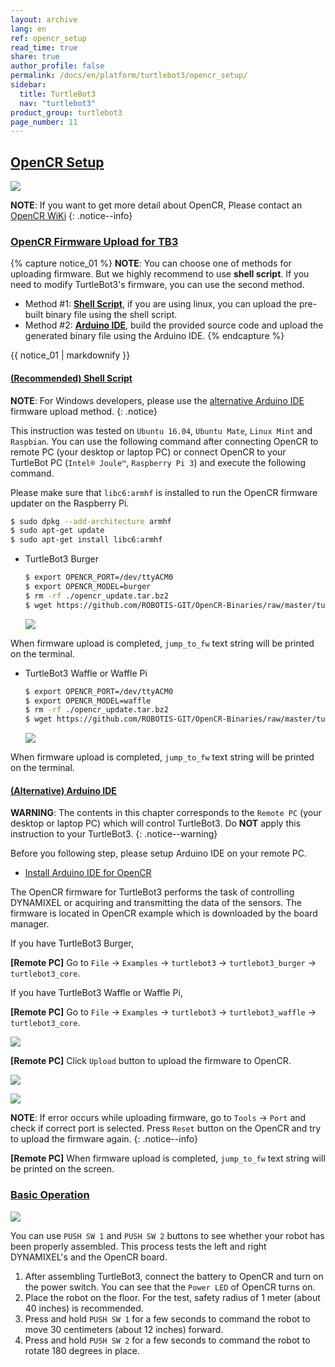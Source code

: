 ```yaml
---
layout: archive
lang: en
ref: opencr_setup
read_time: true
share: true
author_profile: false
permalink: /docs/en/platform/turtlebot3/opencr_setup/
sidebar:
  title: TurtleBot3
  nav: "turtlebot3"
product_group: turtlebot3
page_number: 11
---
```


<div style="counter-reset: h1 6"></div>
<div style="counter-reset: h2 2"></div>

<!--[dummy Header 1]>
  <h1 id="setup"><a href="#setup">Setup</a></h1>
<![end dummy Header 1]-->

## [OpenCR Setup](#opencr-setup)

![](/assets/images/platform/turtlebot3/software/remote_pc_and_turtlebot.png)

**NOTE**: If you want to get more detail about OpenCR, Please contact an [OpenCR WiKi][opencr]
{: .notice--info}

### [OpenCR Firmware Upload for TB3](#opencr-firmware-upload-for-tb3)

{% capture notice_01 %}
**NOTE**: You can choose one of methods for uploading firmware. But we highly recommend to use **shell script**. If you need to modify TurtleBot3's firmware, you can use the second method.
- Method #1: [**Shell Script**](#shell-script), if you are using linux, you can upload the pre-built binary file using the shell script.
- Method #2: [**Arduino IDE**](#arduino-ide), build the provided source code and upload the generated binary file using the Arduino IDE.
{% endcapture %}

<div class="notice--info">{{ notice_01 | markdownify }}</div>

#### [(Recommended) Shell Script](#recommended-shell-script)

**NOTE**: For Windows developers, please use the [alternative Arduino IDE](#alternative-arduino-ide) firmware upload method.
{: .notice}

This instruction was tested on `Ubuntu 16.04`, `Ubuntu Mate`, `Linux Mint` and `Raspbian`. You can use the following command after connecting OpenCR to remote PC (your desktop or laptop PC) or connect OpenCR to your TurtleBot PC (`Intel® Joule™`, `Raspberry Pi 3`) and execute the following command.

Please make sure that `libc6:armhf` is installed to run the OpenCR firmware updater on the Raspberry Pi.

```bash
$ sudo dpkg --add-architecture armhf
$ sudo apt-get update
$ sudo apt-get install libc6:armhf
```

- TurtleBot3 Burger

  ``` bash
  $ export OPENCR_PORT=/dev/ttyACM0
  $ export OPENCR_MODEL=burger
  $ rm -rf ./opencr_update.tar.bz2
  $ wget https://github.com/ROBOTIS-GIT/OpenCR-Binaries/raw/master/turtlebot3/ROS1/latest/opencr_update.tar.bz2 && tar -xvf opencr_update.tar.bz2 && cd ./opencr_update && ./update.sh $OPENCR_PORT $OPENCR_MODEL.opencr && cd ..
  ```

  ![](/assets/images/platform/turtlebot3/opencr/shell01.png)

When firmware upload is completed, `jump_to_fw` text string will be printed on the terminal.

- TurtleBot3 Waffle or Waffle Pi

  ``` bash
  $ export OPENCR_PORT=/dev/ttyACM0
  $ export OPENCR_MODEL=waffle
  $ rm -rf ./opencr_update.tar.bz2
  $ wget https://github.com/ROBOTIS-GIT/OpenCR-Binaries/raw/master/turtlebot3/ROS1/latest/opencr_update.tar.bz2 && tar -xvf opencr_update.tar.bz2 && cd ./opencr_update && ./update.sh $OPENCR_PORT $OPENCR_MODEL.opencr && cd ..
  ```

  ![](/assets/images/platform/turtlebot3/opencr/shell02.png)

When firmware upload is completed, `jump_to_fw` text string will be printed on the terminal.

#### [(Alternative) Arduino IDE](#alternative-arduino-ide)

**WARNING**: The contents in this chapter corresponds to the `Remote PC` (your desktop or laptop PC) which will control TurtleBot3. Do **NOT** apply this instruction to your TurtleBot3.
{: .notice--warning}

Before you following step, please setup Arduino IDE on your remote PC.

  - [Install Arduino IDE for OpenCR][install_arduino_ide_for_opencr]

The OpenCR firmware for TurtleBot3 performs the task of controlling DYNAMIXEL or acquiring and transmitting the data of the sensors. The firmware is located in OpenCR example which is downloaded by the board manager.

If you have TurtleBot3 Burger,

**[Remote PC]** Go to `File` → `Examples` → `turtlebot3` → `turtlebot3_burger` → `turtlebot3_core`.

If you have TurtleBot3 Waffle or Waffle Pi,

**[Remote PC]** Go to `File` → `Examples` → `turtlebot3` → `turtlebot3_waffle` → `turtlebot3_core`.

![](/assets/images/platform/turtlebot3/opencr/o1.png)

**[Remote PC]** Click `Upload` button to upload the firmware to OpenCR.

![](/assets/images/platform/turtlebot3/opencr/o2.png)

![](/assets/images/platform/turtlebot3/opencr/o3.png)

**NOTE**: If error occurs while uploading firmware, go to `Tools` → `Port` and check if correct port is selected. Press `Reset` button on the OpenCR and try to upload the firmware again.
{: .notice--info}
  
**[Remote PC]** When firmware upload is completed, `jump_to_fw` text string will be printed on the screen.

### [Basic Operation](#basic-operation)

![](/assets/images/platform/turtlebot3/opencr/opencr_models.png)

You can use `PUSH SW 1` and `PUSH SW 2` buttons to see whether your robot has been properly assembled. This process tests the left and right DYNAMIXEL's and the OpenCR board.

1. After assembling TurtleBot3, connect the battery to OpenCR and turn on the power switch. You can see that the `Power LED` of OpenCR turns on.
2. Place the robot on the floor. For the test, safety radius of 1 meter (about 40 inches) is recommended.
3. Press and hold `PUSH SW 1` for a few seconds to command the robot to move 30 centimeters (about 12 inches) forward.
4. Press and hold `PUSH SW 2` for a few seconds to command the robot to rotate 180 degrees in place.

[opencr]: /docs/en/parts/controller/opencr10/
[install_arduino_ide_for_opencr]: /docs/en/parts/controller/opencr10/#arduino-ide
